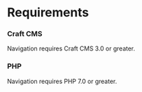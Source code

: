 # Requirements

### Craft CMS
Navigation requires Craft CMS 3.0 or greater.

### PHP
Navigation requires PHP 7.0 or greater.